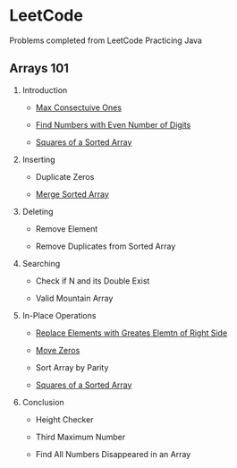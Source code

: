 
# LeetCode

Problems completed from LeetCode 
Practicing Java

## Arrays 101 

1. Introduction

	* [Max Consectuive Ones](/Arrays101/Introduction/findMaxConsectiveOnes.java/)

	* [Find Numbers with Even Number of Digits](/Arrays101/Introduction/findEvenDigits.java/)

	* [Squares of a Sorted Array](/Arrays101/Introduction/sortedSquares.java/)

2. Inserting

	* Duplicate Zeros

	* [Merge Sorted Array](/Arrays101/Inserting/mergeSortedArrays.java/)

3. Deleting

	* Remove Element

	* Remove Duplicates from Sorted Array

4. Searching

	* Check if N and its Double Exist

	* Valid Mountain Array

5. In-Place Operations

	* [Replace Elements with Greates Elemtn of Right Side](/Arrays101/In-Place/replaceElementsWithMax.java/)

	* [Move Zeros](/Arrays101/In-Place/moveZeros.java/)

	* Sort Array by Parity

	* [Squares of a Sorted Array](/Arrays101/In-Place/sortedSquaresInPlace.java)

6. Conclusion

	* Height Checker

	* Third Maximum Number

	* Find All Numbers Disappeared in an Array

